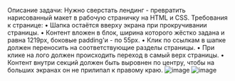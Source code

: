 Описание задачи:
Нужно сверстать лендинг - превратить нарисованный макет в рабочую страничку на HTML и CSS.
Требования к странице:
• Шапка остаётся вверху экрана при прокручивании страницы.
• Контент вложен в блок, ширина которого жёстко задана и равна 1219px, боковые padding'и - по 55px.
• Клик по ссылкам в шапке должен переносить на соответствующие разделы страницы.
• При клике на лого должен происходить переход в самый верх страницы.
• Контент внутри секций должен быть выровнен по центру, чтобы на больших экранах он не прилипал к правому краю.
![image](https://user-images.githubusercontent.com/24972457/152198053-2ea7551e-73f6-4b67-92b1-af19cbdaf7b3.png)
![image](https://user-images.githubusercontent.com/24972457/152198134-67222513-6b15-4255-a54b-1753bf025bd8.png)



